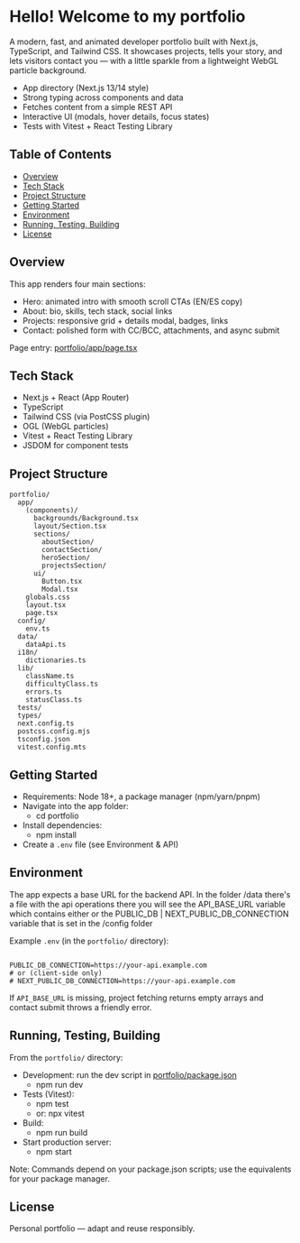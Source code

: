 # Hello! Welcome to my portfolio

A modern, fast, and animated developer portfolio built with Next.js, TypeScript, and Tailwind CSS. It showcases projects, tells your story, and lets visitors contact you — with a little sparkle from a lightweight WebGL particle background.

- App directory (Next.js 13/14 style)
- Strong typing across components and data
- Fetches content from a simple REST API
- Interactive UI (modals, hover details, focus states)
- Tests with Vitest + React Testing Library

## Table of Contents

- [Overview](#overview)
- [Tech Stack](#tech-stack)
- [Project Structure](#project-structure)
- [Getting Started](#getting-started)
- [Environment](#environment)
- [Running, Testing, Building](#running-testing-building)
- [License](#license)

## Overview

This app renders four main sections:

- Hero: animated intro with smooth scroll CTAs (EN/ES copy)
- About: bio, skills, tech stack, social links
- Projects: responsive grid + details modal, badges, links
- Contact: polished form with CC/BCC, attachments, and async submit

Page entry: [portfolio/app/page.tsx](portfolio/app/page.tsx)

## Tech Stack

- Next.js + React (App Router)
- TypeScript
- Tailwind CSS (via PostCSS plugin)
- OGL (WebGL particles)
- Vitest + React Testing Library
- JSDOM for component tests

## Project Structure

```
portfolio/
  app/
    (components)/
      backgrounds/Background.tsx
      layout/Section.tsx
      sections/
        aboutSection/
        contactSection/
        heroSection/
        projectsSection/
      ui/
        Button.tsx
        Modal.tsx
    globals.css
    layout.tsx
    page.tsx
  config/
    env.ts
  data/
    dataApi.ts
  i18n/
    dictionaries.ts
  lib/
    className.ts
    difficultyClass.ts
    errors.ts
    statusClass.ts
  tests/
  types/
  next.config.ts
  postcss.config.mjs
  tsconfig.json
  vitest.config.mts
```

## Getting Started

- Requirements: Node 18+, a package manager (npm/yarn/pnpm)
- Navigate into the app folder:
  - cd portfolio
- Install dependencies:
  - npm install
- Create a `.env` file (see Environment & API)

## Environment

The app expects a base URL for the backend API. In the folder /data there's a file with the api operations there you will see the API_BASE_URL variable which contains either or the PUBLIC_DB | NEXT_PUBLIC_DB_CONNECTION variable that is set in the /config folder

Example `.env` (in the `portfolio/` directory):

```

PUBLIC_DB_CONNECTION=https://your-api.example.com
# or (client-side only)
# NEXT_PUBLIC_DB_CONNECTION=https://your-api.example.com
```

If `API_BASE_URL` is missing, project fetching returns empty arrays and contact submit throws a friendly error.

## Running, Testing, Building

From the `portfolio/` directory:

- Development: run the dev script in [portfolio/package.json](portfolio/package.json)
  - npm run dev
- Tests (Vitest):
  - npm test
  - or: npx vitest
- Build:
  - npm run build
- Start production server:
  - npm start

Note: Commands depend on your package.json scripts; use the equivalents for your package manager.

## License

Personal portfolio — adapt and reuse responsibly.

